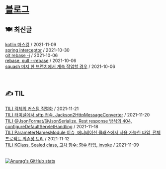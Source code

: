 
# [블로그](https://alkhwa-113.tistory.com/)
##  🍽 최신글
[kotlin 마스킹](https://alkhwa-113.tistory.com/entry/kotlin-%EB%A7%88%EC%8A%A4%ED%82%B9) / 2021-11-09</br>[spring interceptor](https://alkhwa-113.tistory.com/entry/spring-interceptor) / 2021-10-30</br>[git rebase -i](https://alkhwa-113.tistory.com/entry/git-rebase-i) / 2021-10-06</br>[rebase, pull --rebase](https://alkhwa-113.tistory.com/entry/rebase-pull-rebase) / 2021-10-06</br>[squash 머지 한 브랜치에서 계속 작업할 경우](https://alkhwa-113.tistory.com/entry/squash-%EB%A8%B8%EC%A7%80-%ED%95%9C-%EB%B8%8C%EB%9E%9C%EC%B9%98%EC%97%90%EC%84%9C-%EA%B3%84%EC%86%8D-%EC%9E%91%EC%97%85%ED%95%A0-%EA%B2%BD%EC%9A%B0) / 2021-10-06</br>
<br>
<br>
##  ✍️ TIL
[TIL) 객체의 커스텀 직렬화](https://alkhwa-113.tistory.com/entry/TIL-%EA%B0%9D%EC%B2%B4%EC%9D%98-%EC%BB%A4%EC%8A%A4%ED%85%80-%EC%A7%81%EB%A0%AC%ED%99%94) / 2021-11-21</br>[TIL) 터미널에서 sftp 접속, Jackson2HttpMessageConverter](https://alkhwa-113.tistory.com/entry/TIL-%ED%84%B0%EB%AF%B8%EB%84%90%EC%97%90%EC%84%9C-sftp-%EC%A0%91%EC%86%8D-Jackson2HttpMessageConverter) / 2021-11-20</br>[TIL) @JsonFormat/@JsonSerialize, Rest response 방식의 404, configureDefaultServletHandling](https://alkhwa-113.tistory.com/entry/TIL-JsonFormatJsonSerialize-Rest-response-%EB%B0%A9%EC%8B%9D%EC%9D%98-404-configureDefaultServletHandling) / 2021-11-18</br>[TIL) ParameterNamesModule 이슈, 에너테이션 클래스에서 사용 가능한 타입, 전체 프로젝트 의존성 트리](https://alkhwa-113.tistory.com/entry/TIL-ParameterNamesModule-%EC%9D%B4%EC%8A%88-%EC%97%90%EB%84%88%ED%85%8C%EC%9D%B4%EC%85%98-%ED%81%B4%EB%9E%98%EC%8A%A4%EC%97%90%EC%84%9C-%EC%82%AC%EC%9A%A9-%EA%B0%80%EB%8A%A5%ED%95%9C-%ED%83%80%EC%9E%85-%EC%A0%84%EC%B2%B4-%ED%94%84%EB%A1%9C%EC%A0%9D%ED%8A%B8-%EC%9D%98%EC%A1%B4%EC%84%B1-%ED%8A%B8%EB%A6%AC) / 2021-11-12</br>[TIL) KClass, Sealed class, 고차 함수: 함수 타입, invoke](https://alkhwa-113.tistory.com/entry/TIL-KClass-Sealed-class-%EA%B3%A0%EC%B0%A8-%ED%95%A8%EC%88%98-%ED%95%A8%EC%88%98-%ED%83%80%EC%9E%85-invoke) / 2021-11-09</br>
<br>
<br>
[![Anurag's GitHub stats](https://github-readme-stats.vercel.app/api?username=cmg1411&theme=synthwave&show_icons=true&count_private=true)](https://github.com/anuraghazra/github-readme-stats)
